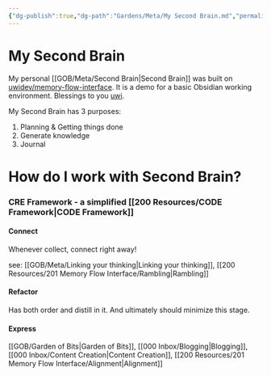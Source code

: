 ```yaml
---
{"dg-publish":true,"dg-path":"Gardens/Meta/My Second Brain.md","permalink":"/gardens/meta/my-second-brain/","tags":["second-brain","pkm","obsidian"],"noteIcon":"","created":"","updated":""}
---
```


# My Second Brain
My personal [[GOB/Meta/Second Brain\|Second Brain]] was built on [uwidev/memory-flow-interface](https://github.com/uwidev/memory-flow-interface). It is a demo for a basic Obsidian working environment. Blessings to you [uwi](https://github.com/uwidev).

My Second Brain has 3 purposes:
1. Planning & Getting things done
2. Generate knowledge 
3. Journal 

# How do I work with Second Brain?

### **CRE** Framework - a simplified [[200 Resources/CODE Framework\|CODE Framework]] 

#### Connect
Whenever collect, connect right away! 

see: [[GOB/Meta/Linking your thinking\|Linking your thinking]], [[200 Resources/201 Memory Flow Interface/Rambling\|Rambling]]

#### Refactor
Has both order and distill in it. And ultimately should minimize this stage.

#### Express 
[[GOB/Garden of Bits\|Garden of Bits]], [[000 Inbox/Blogging\|Blogging]], [[000 Inbox/Content Creation\|Content Creation]], [[200 Resources/201 Memory Flow Interface/Alignment\|Alignment]]


